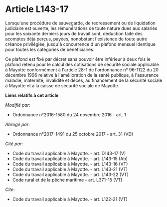 # Article L143-17

Lorsqu'une procédure de sauvegarde, de redressement ou de liquidation judiciaire est ouverte, les rémunérations de toute
nature dues aux salariés pour les soixante derniers jours de travail sont, déduction faite des acomptes déjà perçus, payées,
nonobstant l'existence de toute autre créance privilégiée, jusqu'à concurrence d'un plafond mensuel identique pour toutes les
catégories de bénéficiaires. 

Ce plafond est fixé par décret sans pouvoir être inférieur à deux fois le plafond retenu pour le calcul des cotisations de
sécurité sociale applicable à Mayotte conformément à l'article 28-1 de l'ordonnance n° 96-1122 du 20 décembre 1996 relative à
l'amélioration de la santé publique, à l'assurance maladie, maternité, invalidité et décès, au financement de la sécurité
sociale à Mayotte et à la caisse de sécurité sociale de Mayotte.

**Liens relatifs à cet article**

_Modifié par_:

  - Ordonnance n°2016-1580 du 24 novembre 2016 - art. 1

_Abrogé par_:

  - Ordonnance n°2017-1491 du 25 octobre 2017 - art. 31 (VD)

_Cité par_:

  - Code du travail applicable à Mayotte. - art. D143-17 (V)
  - Code du travail applicable à Mayotte. - art. L143-15 (Ab)
  - Code du travail applicable à Mayotte. - art. L143-16 (VT)
  - Code du travail applicable à Mayotte. - art. L143-21 (VT)
  - Code du travail applicable à Mayotte. - art. L143-22 (VT)
  - Code rural et de la pêche maritime - art. L371-15 (VT)

_Cite_:

  - Code du travail applicable à Mayotte. - art. L122-21 (VT)
